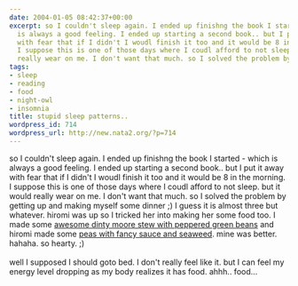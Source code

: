 ```yaml
---
date: 2004-01-05 08:42:37+00:00
excerpt: so I couldn't sleep again. I ended up finishng the book I started - which
  is always a good feeling. I ended up starting a second book.. but I put it away
  with fear that if I didn't I woudl finish it too and it would be 8 in the morning.
  I suppose this is one of those days where I coudl afford to not sleep. but it would
  really wear on me. I don't want that much. so I solved the problem by getti...
tags:
- sleep
- reading
- food
- night-owl
- insomnia
title: stupid sleep patterns..
wordpress_id: 714
wordpress_url: http://new.nata2.org/?p=714
---
```


so I couldn't sleep again. I ended up finishng the book I started - which is always a good feeling. I ended up starting a second book.. but I put it away with fear that if I didn't I woudl finish it too and it would be 8 in the morning. I suppose this is one of those days where I coudl afford to not sleep. but it would really wear on me. I don't want that much. so I solved the problem by getting up and making myself some dinner ;) I guess it is almost three but whatever. hiromi was up so I tricked her into making her some food too. I made some <a href="http://www.nata2.info/?path=pictures%2Fmisc%2Fphone_camera%2Fphotolog&amp;img=1073290732-t610%282%29.jpg">awesome dinty moore stew with peppered green beans</a> and hiromi made some <a href="http://www.nata2.info/?path=pictures%2Fmisc%2Fphone_camera%2Fphotolog&amp;img=1073290836-t610%282%29.jpg">peas with fancy sauce and seaweed</a>. mine was better. hahaha. so hearty. ;) <br/><br/>well I supposed I should goto bed. I don't really feel like it. but I can feel my energy level dropping as my body realizes it has food. ahhh.. food...